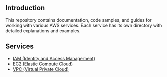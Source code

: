 ## Introduction

This repository contains documentation, code samples, and guides for working with various AWS services. Each service has its own directory with detailed explanations and examples.

## Services

- [IAM (Identity and Access Management)](IAM/README.md)
- [EC2 (Elastic Compute Cloud)](EC2/README.md)
- [VPC (Virtual Private Cloud)](VPC/README.md)

